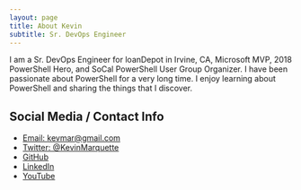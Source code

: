 ```yaml
---
layout: page
title: About Kevin
subtitle: Sr. DevOps Engineer
---
```

<script type="application/ld+json">
{
  "@context": "http://schema.org/",
  "@type": "Person",
  "name": "Kevin Marquette",
  "jobTitle": "Sr. DevOps Engineer",
  "address": {
        "@type": "PostalAddress",
        "addressLocality": "Orange County",
        "addressRegion": "CA"
      },
  "url": "https://kevinmarquette.github.io",
  "sameAs" : [ "https://twitter.com/KevinMarquette",
      "https://www.linkedin.com/in/kevinmarquette",
      "https://www.youtube.com/kevinmarquette",
      "https://github.com/KevinMarquette",
      "https://plus.google.com/u/0/+KevinMarquette"]
    }
}
</script>
I am a Sr. DevOps Engineer for loanDepot in Irvine, CA, Microsoft MVP, 2018 PowerShell Hero, and SoCal PowerShell User Group Organizer. I have been passionate about PowerShell for a very long time. I enjoy learning about PowerShell and sharing the things that I discover.

## Social Media / Contact Info
* [Email: kevmar@gmail.com](mailto:kevmar@gmail.com)
* [Twitter: @KevinMarquette](https://twitter.com/KevinMarquette)
* [GitHub](https://github.com/KevinMarquette)
* [LinkedIn](https://www.linkedin.com/in/kevinmarquette)
* [YouTube](https://www.youtube.com/kevinmarquette)
